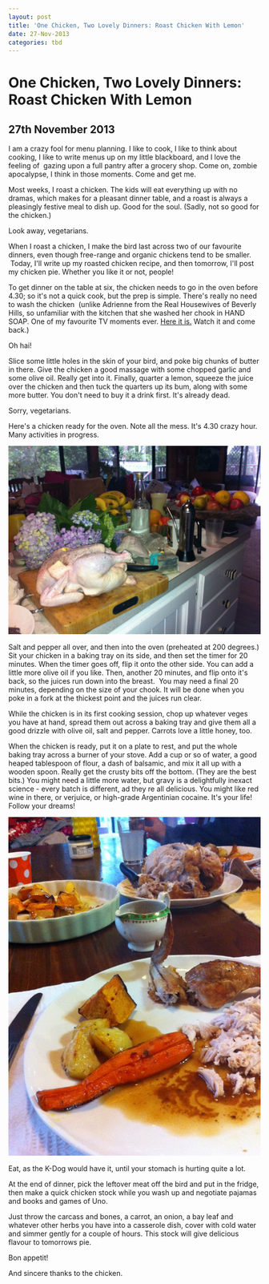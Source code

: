 ```yaml
---
layout: post
title: 'One Chicken, Two Lovely Dinners: Roast Chicken With Lemon'
date: 27-Nov-2013
categories: tbd
---
```


# One Chicken, Two Lovely Dinners: Roast Chicken With Lemon

## 27th November 2013

I am a crazy fool for menu planning. I like to cook,   I like to think about cooking, I like to write menus up on my little blackboard, and I love the feeling of  gazing upon a full pantry after a grocery shop. Come on, zombie apocalypse, I think in those moments. Come and get me.

Most weeks, I roast a chicken. The kids will eat everything up with no dramas, which makes for a pleasant dinner table, and a roast is always a pleasingly festive meal to dish up. Good for the soul. (Sadly, not so good for the chicken.)

Look away, vegetarians.

When I roast a chicken, I make the bird last across two of our favourite dinners, even though free-range and organic chickens tend to be smaller.  Today, I'll write up my roasted chicken recipe, and then tomorrow, I'll post my chicken pie. Whether you like it or not, people!

To get dinner on the table at six, the chicken needs to go in the oven before 4.30; so it's not a quick cook, but the prep is simple. There's really no need to wash the chicken  (unlike Adrienne from the Real Housewives of Beverly Hills, so unfamiliar with the kitchen that she washed her chook in HAND SOAP. One of my favourite TV moments ever. <a href="http://jezebel.com/5853092/how-many-housewives-does-it-take-to-cook-a-chicken">Here it is.</a> Watch it and come back.)

Oh hai!

Slice some little holes in the skin of your bird, and poke big chunks of butter in there. Give the chicken a good massage with some chopped garlic and some olive oil. Really get into it. Finally, quarter a lemon, squeeze the juice over the chicken and then tuck the quarters up its bum, along with some more butter. You don't need to buy it a drink first. It's already dead.

Sorry, vegetarians.

Here's a chicken ready for the oven. Note all the mess. It's 4.30 crazy hour. Many activities in progress.

<img class="photo-horiz" src="/images/2013/11/IMG_0118-1024x764.jpg" />

Salt and pepper all over, and then into the oven (preheated at 200 degrees.) Sit your chicken in a baking tray on its side, and then set the timer for 20 minutes. When the timer goes off, flip it onto the other side. You can add a little more olive oil if you like. Then, another 20 minutes, and flip onto it's back, so the juices run down into the breast.  You may need a final 20 minutes, depending on the size of your chook. It will be done when you poke in a fork at the thickest point and the juices run clear.

While the chicken is in its first cooking session, chop up whatever veges you have at hand, spread them out across a baking tray and give them all a good drizzle with olive oil, salt and pepper. Carrots love a little honey, too.

When the chicken is ready, put it on a plate to rest, and put the whole baking tray across a burner of your stove. Add a cup or so of water, a good heaped tablespoon of flour, a dash of balsamic, and mix it all up with a wooden spoon. Really get the crusty bits off the bottom. (They are the best bits.) You might need a little more water, but gravy is a delightfully inexact science - every batch is different, ad they re all delicious. You might like red wine in there, or verjuice, or high-grade Argentinian cocaine. It's your life! Follow your dreams!

<img class="photo-horiz" src="/images/2013/11/IMG_0123a-e1385508821191-764x1024.jpg" />

Eat, as the K-Dog would have it, until your stomach is hurting quite a lot.

At the end of dinner, pick the leftover meat off the bird and put in the fridge, then make a quick chicken stock while you wash up and negotiate pajamas and books and games of Uno.

Just throw the carcass and bones, a carrot, an onion, a bay leaf and whatever other herbs you have into a casserole dish, cover with cold water and simmer gently for a couple of hours. This stock will give delicious flavour to tomorrows pie.

Bon appetit!

And sincere thanks to the chicken.

 
